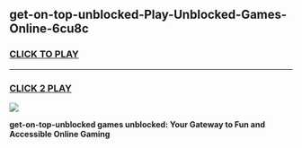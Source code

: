 
## get-on-top-unblocked-Play-Unblocked-Games-Online-6cu8c
<h3>
<a href="https://premium76.site?title=get-on-top-unblocked&ref=25A">CLICK TO PLAY</a></h3>
<hr>

<h3>
<a href="https://premium76.site?title=get-on-top-unblocked&ref=25A">CLICK 2 PLAY</a>
  
</h3>

<a href="https://premium76.site?title=get-on-top-unblocked&ref=25A"><img src="https://clearcache.store/games.png"></a>


**get-on-top-unblocked games unblocked: Your Gateway to Fun and Accessible Online Gaming**
